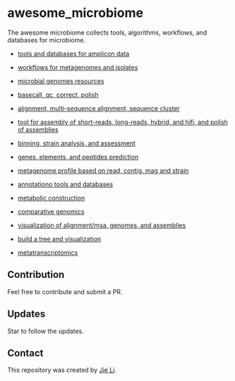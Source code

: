 # awesome_microbiome

The awesome microbiome collects tools, algorithms, workflows, and databases for microbiome.

- [tools and databases for amplicon data](./0.amplicon.md)
- [workflows for metagenomes and isolates](./1.workflows-metagenome-isolates.md)
- [microbial genomes resources](./2.microbial-genomes-resource.md)

- [basecall, qc, correct, polish](./3.basecall-qc-correct-fetch.md)
- [alignment, multi-sequence alignment, sequence cluster](./4.align-mapping-msa-cluster.md)
- [tool for assembly of short-reads, long-reads, hybrid, and hifi, and polish of assemblies](./5.assembly-short-long-hybrid-hifi-polish.md)
- [binning, strain analysis, and assessment](./6.bin-strain-assess.md)
- [genes, elements, and peptides prediction](./7.predict-gene-elements-peptides.md)
- [metagenome profile based on read, contig, mag and strain](./8.tax-read-contig-mag-strain.md)
- [annotationo tools and databases](./9.annotation-tools-databases.md)
- [metabolic construction](./10.metabolic.md)

- [comparative genomics](./11.comparative-genomics.md)

- [visualization of alignment/msa, genomes, and assemblies](./12.view-msa-genome-assemblies.md)

- [build a tree and visualization](./13.build_tree-view.md)

- [metatranscriptomics](./14.metatranscriptomic.md)

## Contribution
Feel free to contribute and submit a PR.

## Updates
Star to follow the updates.

## Contact
This repository was created by [Jie Li](https://github.com/lijier6).
